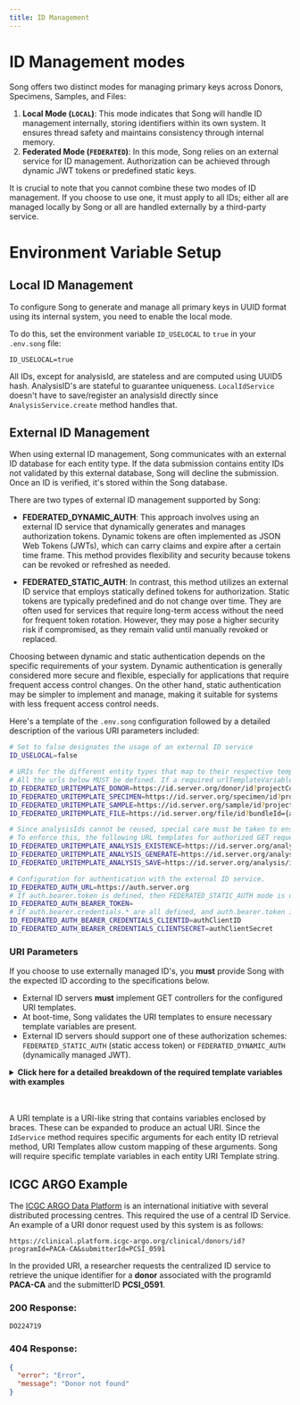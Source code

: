 ```yaml
---
title: ID Management
---
```


# ID Management modes

Song offers two distinct modes for managing primary keys across Donors, Specimens, Samples, and Files:

1. **Local Mode (`LOCAL`)**: This mode indicates that Song will handle ID management internally, storing identifiers within its own system. It ensures thread safety and maintains consistency through internal memory.
2. **Federated Mode (`FEDERATED`)**: In this mode, Song relies on an external service for ID management. Authorization can be achieved through dynamic JWT tokens or predefined static keys.

<Warning> It is crucial to note that you cannot combine these two modes of ID management. If you choose to use one, it must apply to all IDs; either all are managed locally by Song or all are handled externally by a third-party service. </Warning>

# Environment Variable Setup

## Local ID Management

To configure Song to generate and manage all primary keys in UUID format using its internal system, you need to enable the local mode.

To do this, set the environment variable `ID_USELOCAL` to `true` in your `.env.song` file:

```ENV
ID_USELOCAL=true
```

<Note title="Developers Note"> All IDs, except for analysisId, are stateless and are computed using UUID5 hash. AnalysisID's are stateful to guarantee uniqueness. `LocalIdService` doesn't have to save/register an analysisId directly since `AnalysisService.create` method handles that. </Note>

## External ID Management

When using external ID management, Song communicates with an external ID database for each entity type. If the data submission contains entity IDs not validated by this external database, Song will decline the submission. Once an ID is verified, it's stored within the Song database.

There are two types of external ID management supported by Song:

- **FEDERATED_DYNAMIC_AUTH**: This approach involves using an external ID service that dynamically generates and manages authorization tokens. Dynamic tokens are often implemented as JSON Web Tokens (JWTs), which can carry claims and expire after a certain time frame. This method provides flexibility and security because tokens can be revoked or refreshed as needed.

- **FEDERATED_STATIC_AUTH**: In contrast, this method utilizes an external ID service that employs statically defined tokens for authorization. Static tokens are typically predefined and do not change over time. They are often used for services that require long-term access without the need for frequent token rotation. However, they may pose a higher security risk if compromised, as they remain valid until manually revoked or replaced.

Choosing between dynamic and static authentication depends on the specific requirements of your system. Dynamic authentication is generally considered more secure and flexible, especially for applications that require frequent access control changes. On the other hand, static authentication may be simpler to implement and manage, making it suitable for systems with less frequent access control needs.

Here's a template of the `.env.song` configuration followed by a detailed description of the various URI parameters included:

```bash
# Set to false designates the usage of an external ID service
ID_USELOCAL=false

# URIs for the different entity types that map to their respective templates in the external ID service
# All the urls below MUST be defined. If a required urlTemplateVariable (such as studyId and submitterId) is not defined, an error occurs.
ID_FEDERATED_URITEMPLATE_DONOR=https://id.server.org/donor/id?projectCode={studyId}&donorSubmittedId={submitterId}&create=true
ID_FEDERATED_URITEMPLATE_SPECIMEN=https://id.server.org/specimen/id?projectCode={studyId}&specimenSubmittedId={submitterId}&create=true
ID_FEDERATED_URITEMPLATE_SAMPLE=https://id.server.org/sample/id?projectCode={studyId}&sampleSubmittedId={submitterId}&create=true
ID_FEDERATED_URITEMPLATE_FILE=https://id.server.org/file/id?bundleId={analysisId}&fname={fileName}

# Since analysisIds cannot be reused, special care must be taken to ensure SONG does not attempt to create an analysis with an id already on the id server.
# To enforce this, the following URL templates for authorized GET requests are needed.
ID_FEDERATED_URITEMPLATE_ANALYSIS_EXISTENCE=https://id.server.org/analysis/id?submittedAnalysisId={analysisId}&create=false
ID_FEDERATED_URITEMPLATE_ANALYSIS_GENERATE=https://id.server.org/analysis/id/generate
ID_FEDERATED_URITEMPLATE_ANALYSIS_SAVE=https://id.server.org/analysis/id?submittedAnalysisId={submitterId}&create=true

# Configuration for authentication with the external ID service.
ID_FEDERATED_AUTH_URL=https://auth.server.org
# If auth.bearer.token is defined, then FEDERATED_STATIC_AUTH mode is used.
ID_FEDERATED_AUTH_BEARER_TOKEN=
# If auth.bearer.credentials.* are all defined, and auth.bearer.token is not, FEDERATED_DYNAMIC_AUTH mode is used.
ID_FEDERATED_AUTH_BEARER_CREDENTIALS_CLIENTID=authClientID
ID_FEDERATED_AUTH_BEARER_CREDENTIALS_CLIENTSECRET=authClientSecret
```

### URI Parameters

If you choose to use externally managed ID's, you **must** provide Song with the expected ID according to the specifications below.

- External ID servers **must** implement GET controllers for the configured URI templates.
- At boot-time, Song validates the URI templates to ensure necessary template variables are present.
- External ID servers should support one of these authorization schemes: `FEDERATED_STATIC_AUTH` (static access token) or `FEDERATED_DYNAMIC_AUTH` (dynamically managed JWT).

<details>
  <summary><b>Click here for a detailed breakdown of the required template variables with examples</b></summary>
<br></br>

| Entity ID Type | Description | URI Template Config Propert | Required Variables | Examples | Request Type | Response Type |
| --| -- | -- | --| --| -- | -- |
| donor              | Id Service returns a donorId that maps to the submitterId and studyId.                                  | ID_FEDERATED_URITEMPLATE_DONOR              | studyId, submitterId | `https://id.server.example.org/donor/id?sid={submitterId}&projectcode={studyId}`    | `GET`        | plaintext     |
| specimen           | ID Service returns a specimenId that maps to the submitterId and studyId.                               | ID_FEDERATED_URITEMPLATE_SPECIMEN           | studyId, submitterId | `https://id.server.example.org/specimen/id?sid={submitterId}&projectcode={studyId}` | `GET`        | plaintext     |
| sample             | ID Service returns a sampleId that maps to the submitterId and studyId.                                 | ID_FEDERATED_URITEMPLATE_SAMPLE             | studyId, submitterId | `https://id.server.example.org/sample/id?sid={submitterId}&projectcode={studyId}`   | `GET`        | plaintext     |
| file               | ID Service returns a fileId that maps to the analysisId and fileName.                                   | ID_FEDERATED_URITEMPLATE_FILE               | analysisId, fileName | `https://id.server.example.org/file/id?anid={analysisId}&fname={fileName}`          | `GET`        | plaintext     |
| analysis.existence | ID Service returns a boolean indicating the existence of the analysisId.                                | ID_FEDERATED_URITEMPLATE_ANALYSIS_EXISTENCE | analysisId           | `https://id.server.example.org/analysis/{analysisId}`                               | `GET`        | plaintext     |
| analysis.generate  | ID Service returns a generated candidate analysisId without persisting it. Does not require any inputs. | ID_FEDERATED_URITEMPLATE_ANALYSIS_GENERATE  | --                   | `https://id.server.example.org/analysis/generate`                                   | `GET`        | plaintext     |
| analysis.save      | ID Service persists the input analysisId and does not return anything.                                  | ID_FEDERATED_URITEMPLATE_ANALYSIS_SAVE      | analysisId           | `https://id.server.example.org/analysis/{analysisId}`                               | `GET`        | --            |

---
</details>
<br></br>

<Note title="URI Templates"> A URI template is a URI-like string that contains variables enclosed by braces. These can be expanded to produce an actual URI. Since the `IdService` method requires specific arguments for each entity ID retrieval method, URI Templates allow custom mapping of these arguments. Song will require specific template variables in each entity URI Template string. </Note>

## ICGC ARGO Example

The <a href="https://platform.icgc-argo.org/" target="_blank" rel="noopener noreferrer">ICGC ARGO Data Platform</a> is an international initiative with several distributed processing centres. This required the use of a central ID Service. An example of a URI donor request used by this system is as follows:

`https://clinical.platform.icgc-argo.org/clinical/donors/id?programId=PACA-CA&submitterId=PCSI_0591`

In the provided URI, a researcher requests the centralized ID service to retrieve the unique identifier for a **donor** associated with the programId **PACA-CA** and the submitterID **PCSI_0591**.

### 200 Response:

```shell
DO224719
```

### 404 Response:

```json
{
  "error": "Error",
  "message": "Donor not found"
}
```
